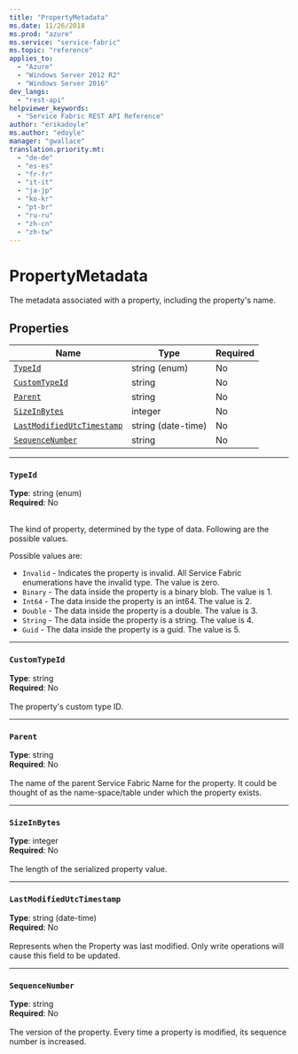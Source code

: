 ```yaml
---
title: "PropertyMetadata"
ms.date: 11/26/2018
ms.prod: "azure"
ms.service: "service-fabric"
ms.topic: "reference"
applies_to: 
  - "Azure"
  - "Windows Server 2012 R2"
  - "Windows Server 2016"
dev_langs: 
  - "rest-api"
helpviewer_keywords: 
  - "Service Fabric REST API Reference"
author: "erikadoyle"
ms.author: "edoyle"
manager: "gwallace"
translation.priority.mt: 
  - "de-de"
  - "es-es"
  - "fr-fr"
  - "it-it"
  - "ja-jp"
  - "ko-kr"
  - "pt-br"
  - "ru-ru"
  - "zh-cn"
  - "zh-tw"
---
```

# PropertyMetadata

The metadata associated with a property, including the property's name.

## Properties
| Name | Type | Required |
| --- | --- | --- |
| [`TypeId`](#typeid) | string (enum) | No |
| [`CustomTypeId`](#customtypeid) | string | No |
| [`Parent`](#parent) | string | No |
| [`SizeInBytes`](#sizeinbytes) | integer | No |
| [`LastModifiedUtcTimestamp`](#lastmodifiedutctimestamp) | string (date-time) | No |
| [`SequenceNumber`](#sequencenumber) | string | No |

____
### `TypeId`
__Type__: string (enum) <br/>
__Required__: No<br/>
<br/>


The kind of property, determined by the type of data. Following are the possible values.

Possible values are: 

  - `Invalid` - Indicates the property is invalid. All Service Fabric enumerations have the invalid type. The value is zero.
  - `Binary` - The data inside the property is a binary blob. The value is 1.
  - `Int64` - The data inside the property is an int64. The value is 2.
  - `Double` - The data inside the property is a double. The value is 3.
  - `String` - The data inside the property is a string. The value is 4.
  - `Guid` - The data inside the property is a guid. The value is 5.



____
### `CustomTypeId`
__Type__: string <br/>
__Required__: No<br/>
<br/>
The property's custom type ID.

____
### `Parent`
__Type__: string <br/>
__Required__: No<br/>
<br/>
The name of the parent Service Fabric Name for the property. It could be thought of as the name-space/table under which the property exists.

____
### `SizeInBytes`
__Type__: integer <br/>
__Required__: No<br/>
<br/>
The length of the serialized property value.

____
### `LastModifiedUtcTimestamp`
__Type__: string (date-time) <br/>
__Required__: No<br/>
<br/>
Represents when the Property was last modified. Only write operations will cause this field to be updated.

____
### `SequenceNumber`
__Type__: string <br/>
__Required__: No<br/>
<br/>
The version of the property. Every time a property is modified, its sequence number is increased.
